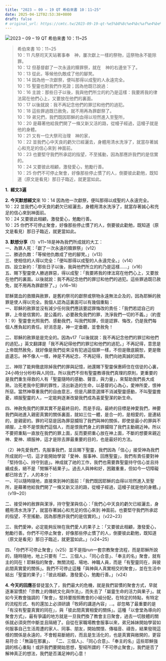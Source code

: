 ```yaml
---
title: "2023 – 09 – 19 QT 希伯來書 10：11~25"
date: 2025-04-12T02:53:38+0800
draft: false
# original_url: https://cmtc.tw/2023-09-19-qt-%e5%b8%8c%e4%bc%af%e4%be%86%e6%9b%b8-10%ef%bc%9a1125
---
```


![2023 – 09 – 19 QT  希伯來書 10：11\~25](/images/qt.jpg  "2023 – 09 – 19 QT  希伯來書 10：11\~25")

> 希伯來書 10：11\~25  
> 10：11 凡祭司天天站著事奉　神，屢次獻上一樣的祭物，這祭物永不能除罪。  
> 10：12 但基督獻了一次永遠的贖罪祭，就在　神的右邊坐下了。  
> 10：13 從此，等候他仇敵成了他的腳凳。  
> 10：14 因為他一次獻祭，便叫那得以成聖的人永遠完全。  
> 10：15 聖靈也對我們作見證；因為他既已說過：  
> 10：16 主說：那些日子以後，我與他們所立的約乃是這樣：我要將我的律法寫在他們心上，又要放在他們的裏面。  
> 10：17 以後就說：我不再記念他們的罪愆和他們的過犯。  
> 10：18 這些罪過既已赦免，就不用再為罪獻祭了。  
> 10：19 弟兄們，我們既因耶穌的血得以坦然進入至聖所，  
> 10：20 是藉著他給我們開了一條又新又活的路，從幔子經過，這幔子就是他的身體。  
> 10：21 又有一位大祭司治理　神的家，  
> 10：22 並我們心中天良的虧欠已經灑去，身體用清水洗淨了，就當存著誠心和充足的信心來到 神面前。  
> 10：23 也要堅守我們所承認的指望，不至搖動，因為那應許我們的是信實的。  
> 10：24 又要彼此相顧，激發愛心，勉勵行善。  
> 10：25 你們不可停止聚會，好像那些停止慣了的人，倒要彼此勸勉，既知道（原文是看見）那日子臨近，就更當如此。

**1.  經文3遍**

**2. 今天默想經文**來 10：14 因為他一次獻祭，便叫那得以成聖的人永遠完全。  
10：22 並我們心中天良的虧欠已經灑去，身體用清水洗淨了，就當存著誠心和充足的信心來到神面前。  
10：24 又要彼此相顧，激發愛心，勉勵行善。  
10：25 你們不可停止聚會，好像那些停止慣了的人，倒要彼此勸勉，既知道（原文是看見）那日子臨近，就更當如此。

**3. 默想分享**（1）v11\~18是神為我們所成就的大工：  
一、為罪人死：「獻了一次永遠的贖罪祭」（v12）  
二、勝過仇敵：「等候他仇敵成了他的腳凳。」（v13）  
三、使相信的人得以完全：「便叫那得以成聖的人永遠完全。」（v14）  
四、設立新約：「那些日子以後，我與他們所立的約乃是這樣……」（v16）  
五、賜下聖靈使人勝過罪惡，得以成聖：「我要將我的律法寫在他們心上，又要放在他們的裏面。以後就說：我不再記念他們的罪愆和他們的過犯。這些罪過既已赦免，就不用再為罪獻祭了。」（v16\~18）

耶穌寶血的救贖與赦罪，是舊約祭司的獻祭或祭物永遠無法企及的，因為耶穌的赦罪是使人得以完全。我個人認為這裏面可以有幾個重點：  
一、耶穌的赦罪並沒有減少任何我們應該要認罪悔改的責任：「我們若認自己的罪，上帝是信實的，是公義的，必要赦免我們的罪，洗淨我們一切的不義。」（約壹1：9）聖靈會光照我們、感動我們，叫我們知罪，但是認罪、悔改，仍是我們每個人應負起的責任。好消息是，神一定垂聽，並會赦免！

二、耶穌的赦罪是是完全的。因為v17「以後就說：我不再記念他們的罪愆和他們的過犯。」英文翻譯是「我不再記得他們的罪愆和他們的過犯。」不再記得，意思是上帝既然赦免，就好像是我們從來沒有犯過這個罪一樣，不但是徹底饒恕，更是徹底遺忘。神不像人一樣，神是不再紀念，不再記得，我們向祂真誠的認罪。

三、神除了能夠徹底除掉我們的罪與記憶，祂還賜下聖靈保惠師住在信徒的心裏，24小時分分秒秒與人同住。所以我們不但有聖靈教導我們真理的原則，更重要的是我們重生得救的人有「聖靈隨時的感動、聲音，與力量」，來幫助我們長大成熟，治死老我中犯罪的罪性，活出新造的生命，以基督的心為心，愛神所愛，恨神所惡。當然神尊重我們的自由意志，但是凡願意選擇不消滅聖靈感動，不叫聖靈擔憂，順服聖靈的人，一定能夠逐漸改變我們成為喜愛聖潔的新生命。

四、神赦免我們的罪其實不是最終目的，而是手段。最終的目標是神愛我們，神要我們與祂進入親密真實的關係裏面，就如三位一體，是合一的，是相愛的，是連結的，是親密的。罪的可惡是因為罪惡攔阻了我們與神的關係，即使是最小的罪與不順服，上帝不是恨我們這個人，而是恨我們身上的罪攔阻了我們主動親近神。所以不要把重點一直放在我們的罪上面，反而要把重心放在神上面，不斷的想要來親近神、愛神、順服神，這才是除去罪最重要的目的，也是最好的方法。

（2）神先愛我們，先服事我們，並且賜下聖靈，我們因為「信心」接受神為我們所成就的一切，這才能開始學習「愛神、服事神、回應聖靈」，我們有責任要對神「堅持信心、持守到底」。神成就了祂的工作，我們也需要靠聖靈持守信心並且持續成長，絕不是「閒懶不結果子」。過去人與神和好，困難重重，但如今一切障礙都已除去了，人的本分：  
一、可以隨時隨地，直接來到神的面前：「我們既因耶穌的血得以坦然進入至聖所，是藉著他給我們開了一條又新又活的路，從幔子經過，這幔子就是他的身體。」（v19\~20）

二、接受神的赦罪與潔淨，持守聖潔與信心：「我們心中天良的虧欠已經灑去，身體用清水洗淨了，就當存著誠心和充足的信心來到 神面前。也要堅守我們所承認的指望，不至搖動，因為那應許我們的是信實的。」（v22\~23）

三、我們愛神，必定能夠反映在我們愛人的果子上：「又要彼此相顧，激發愛心，勉勵行善。你們不可停止聚會，好像那些停止慣了的人，倒要彼此勸勉，既知道（原文是看見）那日子臨近，就更當如此。」（v24\~25）

四、「你們不可停止聚會」（v25）並不是指run一套宗教聚會流程，而是耶穌所說的，隨時隨地，地上只要有「二、三個人」、「同心合意」、「奉主的名」聚會，就有主的同在！耶穌指的聚會，無關流程、場地、神職人員，而是「有聖靈同在，與彼此間真實愛的關係」。我們不可停止這種「與神與人真實相交的聚會」，並在生活中結出「聖靈的果子」：「彼此相顧，激發愛心，勉勵行善。」（v24）

**4. 今天的回應**基督徒當久了，我們最大的危機，就是我們習慣的聚會方式，早就逐漸習慣於「宗教上的傳統文化與作法」，而失去了「屬靈生命的活力與果子」。就如今天教會強調的「聚會」，堅持要按照教會的小組分配，在特定的特點，有特定的流程形式、有的還加上必須研讀「牧師的講道內容」…。卻忽略了最重要的是「有沒有聖靈真實的同在」，與「彼此間真實相愛的關係」。這種「以會堂為導向的聚會方式」，最有爭議的地方就是一旦我們換了教會主日聚會，過去一切肢體的關係就必須突然中斷並且隔絕了。自從在家職場教會服事以來，弟兄姊妹開始學習如何服事自己生活周遭的家人、同事、朋友，開始關懷、傳福音、禱告，結果發現這樣的關係是永遠的，不會輕易斷絕的，而且是生活化的，也是真實與敞開的，更容易符合：「無論在那裏」、 「二、三個人」、「同心合意」、「奉主的名」這些耶穌強調的核心重點！或許我們要開始思想，聖經所謂的「不可停止聚會」，我們是否了解神真正的想法，我們是否滿足神的心意！